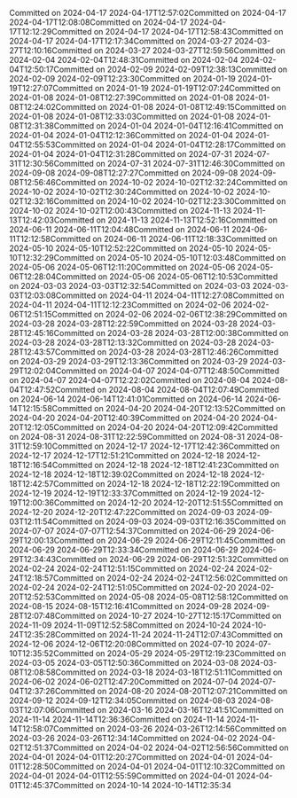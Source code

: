 Committed on 2024-04-17 2024-04-17T12:57:02Committed on 2024-04-17 2024-04-17T12:08:08Committed on 2024-04-17 2024-04-17T12:12:29Committed on 2024-04-17 2024-04-17T12:58:43Committed on 2024-04-17 2024-04-17T12:17:34Committed on 2024-03-27 2024-03-27T12:10:16Committed on 2024-03-27 2024-03-27T12:59:56Committed on 2024-02-04 2024-02-04T12:48:31Committed on 2024-02-04 2024-02-04T12:50:17Committed on 2024-02-09 2024-02-09T12:38:13Committed on 2024-02-09 2024-02-09T12:23:30Committed on 2024-01-19 2024-01-19T12:27:07Committed on 2024-01-19 2024-01-19T12:07:24Committed on 2024-01-08 2024-01-08T12:27:39Committed on 2024-01-08 2024-01-08T12:24:02Committed on 2024-01-08 2024-01-08T12:49:15Committed on 2024-01-08 2024-01-08T12:33:03Committed on 2024-01-08 2024-01-08T12:31:38Committed on 2024-01-04 2024-01-04T12:16:41Committed on 2024-01-04 2024-01-04T12:12:36Committed on 2024-01-04 2024-01-04T12:55:53Committed on 2024-01-04 2024-01-04T12:28:17Committed on 2024-01-04 2024-01-04T12:31:28Committed on 2024-07-31 2024-07-31T12:30:56Committed on 2024-07-31 2024-07-31T12:46:30Committed on 2024-09-08 2024-09-08T12:27:27Committed on 2024-09-08 2024-09-08T12:56:46Committed on 2024-10-02 2024-10-02T12:32:24Committed on 2024-10-02 2024-10-02T12:30:24Committed on 2024-10-02 2024-10-02T12:32:16Committed on 2024-10-02 2024-10-02T12:23:30Committed on 2024-10-02 2024-10-02T12:00:43Committed on 2024-11-13 2024-11-13T12:42:03Committed on 2024-11-13 2024-11-13T12:52:16Committed on 2024-06-11 2024-06-11T12:04:48Committed on 2024-06-11 2024-06-11T12:12:58Committed on 2024-06-11 2024-06-11T12:18:33Committed on 2024-05-10 2024-05-10T12:52:22Committed on 2024-05-10 2024-05-10T12:32:29Committed on 2024-05-10 2024-05-10T12:03:48Committed on 2024-05-06 2024-05-06T12:11:20Committed on 2024-05-06 2024-05-06T12:28:04Committed on 2024-05-06 2024-05-06T12:10:53Committed on 2024-03-03 2024-03-03T12:32:54Committed on 2024-03-03 2024-03-03T12:03:08Committed on 2024-04-11 2024-04-11T12:27:08Committed on 2024-04-11 2024-04-11T12:12:23Committed on 2024-02-06 2024-02-06T12:51:15Committed on 2024-02-06 2024-02-06T12:38:29Committed on 2024-03-28 2024-03-28T12:22:59Committed on 2024-03-28 2024-03-28T12:45:16Committed on 2024-03-28 2024-03-28T12:00:38Committed on 2024-03-28 2024-03-28T12:13:32Committed on 2024-03-28 2024-03-28T12:43:57Committed on 2024-03-28 2024-03-28T12:46:26Committed on 2024-03-29 2024-03-29T12:13:36Committed on 2024-03-29 2024-03-29T12:02:04Committed on 2024-04-07 2024-04-07T12:48:50Committed on 2024-04-07 2024-04-07T12:22:02Committed on 2024-08-04 2024-08-04T12:47:52Committed on 2024-08-04 2024-08-04T12:07:49Committed on 2024-06-14 2024-06-14T12:41:01Committed on 2024-06-14 2024-06-14T12:15:58Committed on 2024-04-20 2024-04-20T12:13:52Committed on 2024-04-20 2024-04-20T12:40:39Committed on 2024-04-20 2024-04-20T12:12:05Committed on 2024-04-20 2024-04-20T12:09:42Committed on 2024-08-31 2024-08-31T12:22:59Committed on 2024-08-31 2024-08-31T12:59:10Committed on 2024-12-17 2024-12-17T12:42:36Committed on 2024-12-17 2024-12-17T12:51:21Committed on 2024-12-18 2024-12-18T12:16:54Committed on 2024-12-18 2024-12-18T12:41:23Committed on 2024-12-18 2024-12-18T12:39:02Committed on 2024-12-18 2024-12-18T12:42:57Committed on 2024-12-18 2024-12-18T12:22:19Committed on 2024-12-19 2024-12-19T12:33:37Committed on 2024-12-19 2024-12-19T12:00:36Committed on 2024-12-20 2024-12-20T12:51:55Committed on 2024-12-20 2024-12-20T12:47:22Committed on 2024-09-03 2024-09-03T12:11:54Committed on 2024-09-03 2024-09-03T12:16:35Committed on 2024-07-07 2024-07-07T12:54:37Committed on 2024-06-29 2024-06-29T12:00:13Committed on 2024-06-29 2024-06-29T12:11:45Committed on 2024-06-29 2024-06-29T12:33:34Committed on 2024-06-29 2024-06-29T12:34:43Committed on 2024-06-29 2024-06-29T12:51:32Committed on 2024-02-24 2024-02-24T12:51:15Committed on 2024-02-24 2024-02-24T12:18:57Committed on 2024-02-24 2024-02-24T12:56:02Committed on 2024-02-24 2024-02-24T12:51:05Committed on 2024-02-20 2024-02-20T12:52:53Committed on 2024-05-08 2024-05-08T12:58:12Committed on 2024-08-15 2024-08-15T12:16:41Committed on 2024-09-28 2024-09-28T12:07:48Committed on 2024-10-27 2024-10-27T12:15:17Committed on 2024-11-09 2024-11-09T12:52:58Committed on 2024-10-24 2024-10-24T12:35:28Committed on 2024-11-24 2024-11-24T12:07:43Committed on 2024-12-06 2024-12-06T12:20:08Committed on 2024-07-10 2024-07-10T12:35:52Committed on 2024-05-29 2024-05-29T12:19:23Committed on 2024-03-05 2024-03-05T12:50:36Committed on 2024-03-08 2024-03-08T12:08:58Committed on 2024-03-18 2024-03-18T12:51:11Committed on 2024-06-02 2024-06-02T12:47:20Committed on 2024-07-04 2024-07-04T12:37:26Committed on 2024-08-20 2024-08-20T12:07:21Committed on 2024-09-12 2024-09-12T12:34:05Committed on 2024-08-03 2024-08-03T12:07:06Committed on 2024-03-16 2024-03-16T12:41:51Committed on 2024-11-14 2024-11-14T12:36:36Committed on 2024-11-14 2024-11-14T12:58:07Committed on 2024-03-26 2024-03-26T12:14:56Committed on 2024-03-26 2024-03-26T12:34:14Committed on 2024-04-02 2024-04-02T12:51:37Committed on 2024-04-02 2024-04-02T12:56:56Committed on 2024-04-01 2024-04-01T12:20:27Committed on 2024-04-01 2024-04-01T12:28:50Committed on 2024-04-01 2024-04-01T12:10:32Committed on 2024-04-01 2024-04-01T12:55:59Committed on 2024-04-01 2024-04-01T12:45:37Committed on 2024-10-14 2024-10-14T12:35:34